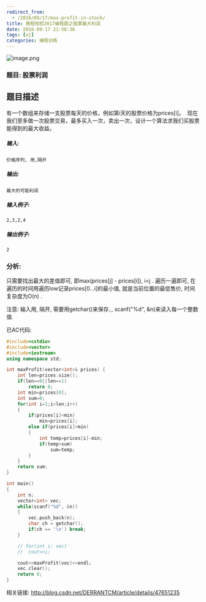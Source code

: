 ```yaml
---
redirect_from:
  - /2016/09/17/max-profit-in-stock/
title: 携程校招2017编程题之股票最大利润
date: 2016-09-17 21:58:36
tags: [oj] 
categories: 编程训练
---
```




![image.png](https://b.bdstatic.com/comment/btVm9ENZ4h2RcfZN9yiixw3af869a50c828e59a8ead86be052a711.png)



### 题目: 股票利润


## 题目描述

有一个数组来存储一支股票每天的价格，例如第i天的股票价格为prices[i]。 
现在我们至多做一次股票交易，最多买入一次，卖出一次，设计一个算法求我们买股票能得到的最大收益。

##### **输入:**

```
价格序列, 用,隔开
```

##### **输出:**

```
最大的可能利润
```

##### **输入例子:**

```
2,3,2,4
```

##### **输出例子:**

```
2
```



### 分析:

只需要找出最大的差值即可, 即max(prices[j] - prices[i]), i<j . 遍历一遍即可, 在遍历的时间用遍历low记录prices[0...i]的最小值, 就是当前位置的最低售价, 时间复杂度为O(n) .



注意: 输入用, 隔开, 需要用getchar()来保存`,`, scanf("%d", &n)来读入每一个整数值.



已AC代码:

```cpp
#include<cstdio>
#include<vector>
#include<iostream>
using namespace std;

int maxProfit(vector<int>& prices) {
    int len=prices.size();
    if(len==0||len==1)
        return 0;
    int min=prices[0];
    int sum=0;
    for(int i=1;i<len;i++)
    {
        if(prices[i]<min)
            min=prices[i];
        else if(prices[i]>min)
        {
            int temp=prices[i]-min;
            if(temp>sum)
                sum=temp;
        }
    }
    return sum;
}

int main()
{
	int n;
	vector<int> vec;
	while(scanf("%d", &n))
	{
		vec.push_back(n);
		char ch = getchar();
		if(ch == '\n') break;
	}

	// for(int i: vec)
	//	cout<<i;

	cout<<maxProfit(vec)<<endl;
	vec.clear();
	return 0;
}
```



相关链接: http://blog.csdn.net/DERRANTCM/article/details/47651235

